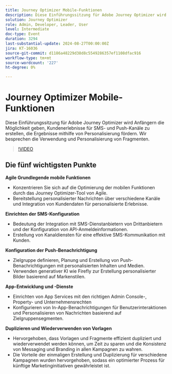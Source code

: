 ```yaml
---
title: Journey Optimizer Mobile-Funktionen
description: Diese Einführungssitzung für Adobe Journey Optimizer wird Anfängern die Möglichkeit geben, Kundenerlebnisse für SMS- und Push-Kanäle zu erstellen, die Ergebnisse mithilfe von Personalisierung fördern. Wir besprechen die Verwendung und Personalisierung von Fragmenten.
solution: Journey Optimizer
role: Admin, Developer, Leader, User
level: Intermediate
doc-type: Event
duration: 3294
last-substantial-update: 2024-08-27T00:00:00Z
jira: KT-16036
source-git-commit: d1186a48229d38d8c5549286357ef1108dfac916
workflow-type: tm+mt
source-wordcount: '227'
ht-degree: 0%

---
```



# Journey Optimizer Mobile-Funktionen

Diese Einführungssitzung für Adobe Journey Optimizer wird Anfängern die Möglichkeit geben, Kundenerlebnisse für SMS- und Push-Kanäle zu erstellen, die Ergebnisse mithilfe von Personalisierung fördern. Wir besprechen die Verwendung und Personalisierung von Fragmenten.

>[!VIDEO](https://video.tv.adobe.com/v/3433001/?learn=on)

## Die fünf wichtigsten Punkte

**Agile Grundlegende mobile Funktionen**

* Konzentrieren Sie sich auf die Optimierung der mobilen Funktionen durch das Journey Optimizer-Tool von Agile.
* Bereitstellung personalisierter Nachrichten über verschiedene Kanäle und Integration von Kundendaten für personalisierte Erlebnisse.

**Einrichten der SMS-Konfiguration**

* Bedeutung der Integration mit SMS-Dienstanbietern von Drittanbietern und der Konfiguration von API-Anmeldeinformationen.
* Erstellung von Kanaldiensten für eine effektive SMS-Kommunikation mit Kunden.

**Konfiguration der Push-Benachrichtigung**

* Zielgruppe definieren, Planung und Erstellung von Push-Benachrichtigungen mit personalisierten Inhalten und Medien.
* Verwenden generativer KI wie Firefly zur Erstellung personalisierter Bilder basierend auf Markenstilen.

**App-Entwicklung und -Dienste**

* Einrichten von App Services mit den richtigen Admin Console-, Property- und Unternehmensrechten
* Konfigurieren von In-App-Benachrichtigungen für Benutzerinteraktionen und Personalisieren von Nachrichten basierend auf Zielgruppensegmenten.

**Duplizieren und Wiederverwenden von Vorlagen**

* Hervorgehoben, dass Vorlagen und Fragmente effizient dupliziert und wiederverwendet werden können, um Zeit zu sparen und die Konsistenz von Messaging und Branding in allen Kampagnen zu wahren.
* Die Vorteile der einmaligen Erstellung und Duplizierung für verschiedene Kampagnen wurden hervorgehoben, sodass ein optimierter Prozess für künftige Marketinginitiativen gewährleistet ist.
